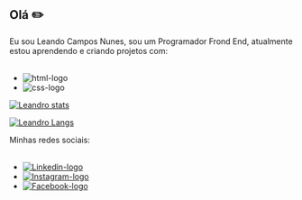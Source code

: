 ## Olá :pencil2:

Eu sou Leando Campos Nunes, sou um Programador Frond End, atualmente estou aprendendo e criando projetos com:
<br>
<br>
  - <img src="https://img.shields.io/badge/HTML-239120?style=for-the-badge&logo=html5&logoColor=white" alt="html-logo"/>
  - <img src="https://img.shields.io/badge/CSS3-1572B6?style=for-the-badge&logo=css3&logoColor=white" alt="css-logo"/>


  [![Leandro stats](https://github-readme-stats.vercel.app/api?username=LeandroCamposNunes)](https://github.com/anuraghazra/github-readme-stats)
  
  [![Leandro Langs](https://github-readme-stats.vercel.app/api/top-langs/?username=LeandroCamposNunes)](https://github.com/anuraghazra/github-readme-stats)
  
Minhas redes sociais:
<br>
<br>
  - <a href= "https://www.linkedin.com/in/leandrocamposnunes/"><img src="https://img.shields.io/badge/LinkedIn-0077B5?style=for-the-badge&logo=linkedin&logoColor=white" alt="Linkedin-logo"/>
  - <a href= "https://www.instagram.com/leandrocamposn/"><img src="https://img.shields.io/badge/Instagram-E4405F?style=for-the-badge&logo=instagram&logoColor=white" alt="Instagram-logo"/>
  - <a href= "https://www.facebook.com/leandro.camposnunes.7"><img src="https://img.shields.io/badge/Facebook_Gaming-005FED?style=for-the-badge&logo=facebook-gaming&logoColor=white" alt="Facebook-logo"/>
